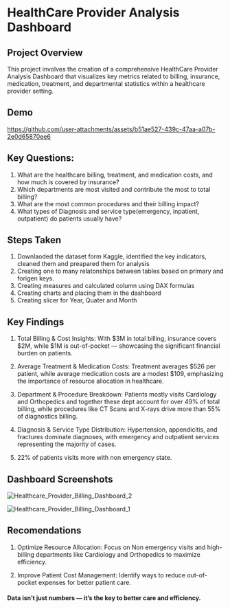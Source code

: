 
# HealthCare Provider Analysis Dashboard




## Project Overview

 This project involves the creation of a comprehensive HealthCare Provider Analysis Dashboard that visualizes key metrics related to billing, insurance, medication, treatment, and departmental statistics within a healthcare provider setting.




## Demo

https://github.com/user-attachments/assets/b51ae527-439c-47aa-a07b-2e0d65870ee6


## Key Questions: 

1) What are the healthcare billing, treatment, and medication costs, and how much is covered by insurance?
2) Which departments are most visited and contribute the most to total billing?
3) What are the most common procedures and their billing impact?
4) What types of Diagnosis and service type(emergency, inpatient, outpatient) do patients usually have?



## Steps Taken

1. Downlaoded the dataset form Kaggle, identified the key indicators, cleaned them and preapared them for analysis
2. Creating one to many relatonships between tables based on primary and forigen keys.
3. Creating measures and calculated column using DAX formulas 
4. Creating charts and placing them in the dashboard
5. Creating slicer for Year, Quater and Month





## Key Findings

1. Total Billing & Cost Insights:
With $3M in total billing, insurance covers $2M, while $1M is out-of-pocket — showcasing the significant financial burden on patients.

2. Average Treatment & Medication Costs:
Treatment averages $526 per patient, while average medication costs are a modest $109, emphasizing the importance of resource allocation in healthcare.

3. Department & Procedure Breakdown:
Patients mostly visits Cardiology and Orthopedics and together these dept account for over 49% of total billing, while procedures like CT Scans and X-rays drive more than 55% of diagnostics billing.

4. Diagnosis & Service Type Distribution:
Hypertension, appendicitis, and fractures dominate diagnoses, with emergency and outpatient services representing the majority of cases.

5. 22% of patients visits more with non emergency state.



## Dashboard Screenshots

![Healthcare_Provider_Billing_Dashboard_2](https://github.com/user-attachments/assets/36075995-6daa-4beb-bd4f-6f4931bcbf94)


![Healthcare_Provider_Billing_Dashboard_1](https://github.com/user-attachments/assets/043ddc48-3516-4fd8-8d64-3d90c08c99a3)

## Recomendations

1. Optimize Resource Allocation: Focus on Non  emergency visits and high-billing departments like Cardiology and Orthopedics to maximize efficiency.

2. Improve Patient Cost Management: Identify ways to reduce out-of-pocket expenses for better patient care.



#### Data isn’t just numbers — it’s the key to better care and efficiency.


